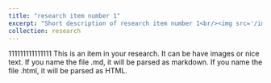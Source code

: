 ```yaml
---
title: "research item number 1"
excerpt: "Short description of research item number 1<br/><img src='/images/research_image1.mpg'>"
collection: research
---
```


111111111111111
This is an item in your research. It can be have images or nice text. If you name the file .md, it will be parsed as markdown. If you name the file .html, it will be parsed as HTML. 
